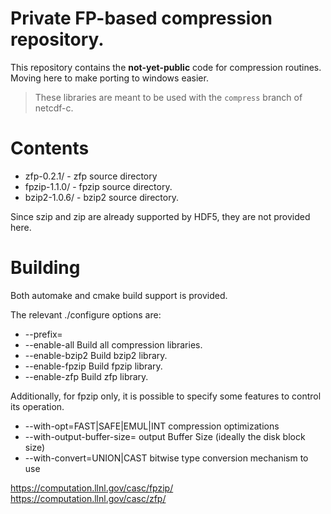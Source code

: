 # Private FP-based compression repository.

This repository contains the **not-yet-public** code for compression routines.  Moving here to make porting to windows easier.

> These libraries are meant to be used with the `compress` branch of netcdf-c.

# Contents

* zfp-0.2.1/	- zfp source directory
* fpzip-1.1.0/	- fpzip source directory.
* bzip2-1.0.6/	- bzip2 source directory.

Since szip and zip are already supported by HDF5,
they are not provided here.

# Building

Both automake and cmake build support is provided.

The relevant ./configure options are:

* --prefix=<install directory>
* --enable-all    Build all compression libraries.
* --enable-bzip2  Build bzip2 library.
* --enable-fpzip  Build fpzip library.
* --enable-zfp    Build zfp library.

Additionally, for fpzip only, it is possible to specify some
features to control its operation.

* --with-opt=FAST|SAFE|EMUL|INT   compression optimizations
* --with-output-buffer-size=<int> output Buffer Size (ideally the disk block size)
* --with-convert=UNION|CAST       bitwise type conversion mechanism to use

https://computation.llnl.gov/casc/fpzip/
https://computation.llnl.gov/casc/zfp/
